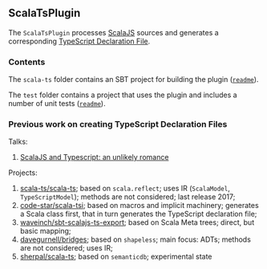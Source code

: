 ## ScalaTsPlugin

The `ScalaTsPlugin` processes [ScalaJS](https://www.scala-js.org/) sources and generates a corresponding [TypeScript Declaration File](https://www.typescriptlang.org/docs/handbook/declaration-files/introduction.html).

### Contents
 
The `scala-ts` folder contains an SBT project for building the plugin ([`readme`](scala-ts/readme.md)).

The `test` folder contains a project that uses the plugin and includes a number of unit tests ([`readme`](test/readme.md)).

### Previous work on creating TypeScript Declaration Files

Talks:

1. [ScalaJS and Typescript: an unlikely romance](https://www.youtube.com/watch?v=KTiU6SglU4s)

Projects:

1. [scala-ts/scala-ts](https://github.com/scala-ts/scala-ts);  based on `scala.reflect`; uses IR (`ScalaModel`, `TypeScriptModel`); methods are not considered; last release 2017;
1. [code-star/scala-tsi](https://github.com/code-star/scala-tsi); based on macros and implicit machinery; generates a Scala class first, that in turn generates the TypeScript declaration file; 
1. [waveinch/sbt-scalajs-ts-export](https://github.com/waveinch/sbt-scalajs-ts-export); based on Scala Meta trees; direct, but basic mapping;
1. [davegurnell/bridges](https://github.com/davegurnell/bridges); based on `shapeless`; main focus: ADTs; methods are not considered; uses IR;
1. [sherpal/scala-ts](https://github.com/sherpal/scala-ts); based on `semanticdb`; experimental state
